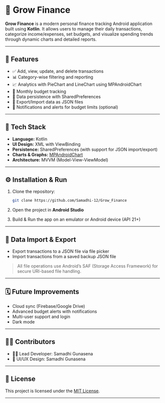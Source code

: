 # 🌱 Grow Finance

**Grow Finance** is a modern personal finance tracking Android application built using **Kotlin**. It allows users to manage their daily transactions, categorize income/expenses, set budgets, and visualize spending trends through dynamic charts and detailed reports.

---

## 📱 Features

* ✅ Add, view, update, and delete transactions
* 📊 Category-wise filtering and reporting
* 📈 Analytics with PieChart and LineChart using MPAndroidChart
* 💼 Monthly budget tracking
* 📀 Data persistence with SharedPreferences
* 📄 Export/Import data as JSON files
* 🔔 Notifications and alerts for budget limits (optional)

---

## 🧱 Tech Stack

* **Language:** Kotlin
* **UI Design:** XML with ViewBinding
* **Persistence:** SharedPreferences (with support for JSON import/export)
* **Charts & Graphs:** [MPAndroidChart](https://github.com/PhilJay/MPAndroidChart)
* **Architecture:** MVVM (Model-View-ViewModel)
---

## ⚙️ Installation & Run

1. Clone the repository:

   ```bash
   git clone https://github.com/Samadhi-12/Grow_Finance
   ```
2. Open the project in **Android Studio**
3. Build & Run the app on an emulator or Android device (API 21+)

---

## 📄 Data Import & Export

* Export transactions to a JSON file via file picker
* Import transactions from a saved backup JSON file

> All file operations use Android’s SAF (Storage Access Framework) for secure URI-based file handling.

---

## 🗓️ Future Improvements

* Cloud sync (Firebase/Google Drive)
* Advanced budget alerts with notifications
* Multi-user support and login
* Dark mode

---

## 🧑‍💻 Contributors

* 👨‍💻 Lead Developer: Samadhi Gunasena
* 🎨 UI/UX Design: Samadhi Gunasena

---

## 📄 License

This project is licensed under the [MIT License](LICENSE).

---

